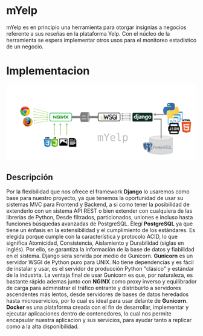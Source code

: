 # mYelp

mYelp es en principio una herramienta para otorgar insignias a negocios referente a sus reseñas en la plataforma Yelp. Con el núcleo de la herramienta se espera implementar otros usos para el monitoreo estadístico de un negocio.


# Implementacion
![Descripcion grafica](https://github.com/raulespecialist/myelp/blob/a956e72cf3277722820098d4fb8f0a4289556c4b/description.png)
## Descripción
Por la flexibilidad que nos ofrece el framework **Django** lo usaremos como base para nuestro proyecto, ya que tenemos la oportunidad de usar su sistemas MVC para Frontend y Backend, a si como tener la posibilidad de extenderlo con un sistema API REST o bien extender con cualquiera de las librerias de Python, Desde filtrados, particionados, uniones e incluso hasta funciones búsquedas avanzadas de PostgreSQL. 
Elegí **PostgreSQL**  ya que tiene un énfasis en la extensibilidad y el cumplimiento de los estándares. Es elegida porque cumple con la característica y protocolo ACID, lo que significa Atomicidad, Consistencia, Aislamiento y Durabilidad (siglas en inglés). Por ello, se garantiza la información de la base de datos y fiabilidad en el sistema. Django sera servida por medio de Gunicorn. 
**Gunicorn** es un servidor WSGI de Python puro para UNIX. No tiene dependencias y es fácil de instalar y usar, es el servidor de producción Python "clásico" y estándar de la industria. La ventaja final de usar Gunicorn es que, por naturaleza, es bastante rápido ademas junto con **NGINX** como proxy inverso y equilibrador de carga para administrar el tráfico entrante y distribuirlo a servidores ascendentes más lentos, desde servidores de bases de datos heredados hasta microservicios, por lo cual es ideal para usar delante de **Gunicorn**.
 **Docker** es una plataforma creada con el fin de desarrollar, implementar y ejecutar aplicaciones dentro de contenedores, lo cual nos permite encapsular nuestra aplicacion y sus servicios, para ayudar tanto a replicar como a la alta disponibilidad.
 
